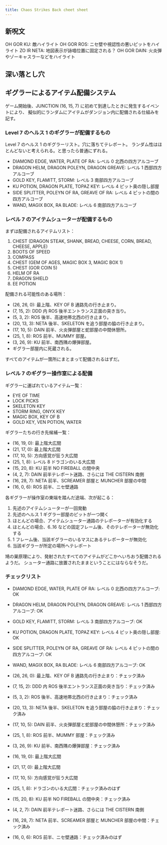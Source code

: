 ```yaml
---
title: Chaos Strikes Back cheet sheet
---
```


## 新呪文

OH GOR KU: 敵ハイライト
OH GOR ROS: ニセ壁や視認性の悪いピットをハイライト
ZO IR NETA: 地図表示が詠唱位置に固定される？
OH GOR DAIN: 火炎弾やゾーキャスラーなどをハイライト

## 深い落とし穴

## ギグラーによるアイテム配備システム

ゲーム開始後、JUNCTION (16, 15, 7) に初めて到達したときに発生するイベントにより、
擬似的にランダムにアイテムがダンジョン内に配備される仕組みを記す。

### Level 7 のヘルス 1 のギグラーが配備するもの

Level 7 のヘルス 1 のギグラーリスト。穴に落ちてテレポート。
ランダム性はほとんどないと考えられる。と思ったら普通にずれる。

* DIAMOND EDGE, WATER, PLATE OF RA: レベル 0 北西の四方アルコーブ
* DRAGON HELM, DRAGON POLEYN, DRAGON GREAVE: レベル 1 西部四方アルコーブ
* GOLD KEY, FLAMITT, STORM: レベル 3 南部四方アルコーブ
* KU POTION, DRAGON PLATE, TOPAZ KEY: レベル 4 ピット奥の隠し部屋
* SIDE SPLITTER, POLEYN OF RA, GREAVE OF RA: レベル 4 ピットの間の四方アルコーブ
* WAND, MAGIX BOX, RA BLADE: レベル 6 南部四方アルコーブ

### レベル 7 のアイテムシューターが配備するもの

まずは配備されるアイテムリスト：

1. CHEST (DRAGON STEAK, SHANK, BREAD, CHEESE, CORN, BREAD, CHEESE, APPLE)
2. BOOTS OF SPEED
3. COMPASS
4. CHEST (GEM OF AGES, MAGIC BOX 3, MAGIC BOX 1)
5. CHEST (GOR COIN 5)
6. HELM OF RA
7. DRAGON SHIELD
8. EE POTION

配備される可能性のある場所：

* (26, 26, 0): 最上階、KEY OF B 通路先の行き止まり。
* (7, 15, 2): DDD 内 ROS 後半エントランス正面の突き当り。
* (5, 3, 2): ROS 後半、高速地帯北西の行き止まり。
* (20, 13, 3): NETA 後半、SKELETON を追う部屋の脇の行き止まり。
* (17, 10, 5): DAIN 前半、火炎弾部屋と蛇部屋の中間休憩所。
* (25, 1, 8): ROS 前半、MUMMY 部屋。
* (3, 26, 9): KU 前半、南西隅の爆弾部屋。
* ギグラー部屋内に死蔵される。

すべてのアイテムが一箇所にまとまって配備されるはずだ。

### レベル 7 のギグラー操作室による配備

ギグラーに運ばれているアイテム一覧：

* EYE OF TIME
* LOCK PICKS
* SKELETON KEY
* STORM RING, ONYX KEY
* MAGIC BOX, KEY OF B
* GOLD KEY, VEN POTION, WATER

ギグラーたちの行き先候補一覧：

* (16, 19, 0): 最上階大広間
* (21, 17, 0): 最上階大広間
* (17, 10, 5): 方向感覚が狂う大広間
* (25, 1, 8): レベル 8 ドラゴンのいる大広間
* (15, 20, 8): KU 前半 NO FIREBALL の間中央
* (4, 2, 7): DAIN 前半テレポート迷路、さらには THE CISTERN 南側
* (16, 28, 7): NETA 前半、SCREAMER 部屋と MUNCHER 部屋の中間
* (16, 0, 6): ROS 前半、ニセ壁通路

各ギグラーが操作室の東端を踏んだ途端、次が起こる：

1. 先述のアイテムシューターが一回発動
2. 先述のヘルス 1 ギグラー部屋のピットが一つ開く
3. ほとんどの場合、アイテムシューター通路のテレポーターが有効化する
4. ほとんどの場合、6..16 などの固定フレーム後、そのテレポーターが無効化する
5. 1 フレーム後、当該ギグラーのいるマスにあるテレポーターが無効化
6. 当該ギグラーが所定の場所へテレポート

鳩の巣原理により、発射されたすべてのアイテムがどこかへいちおう配備されるようだ。
シューター通路に放置されたままということにはならなそうだ。

### チェックリスト

* DIAMOND EDGE, WATER, PLATE OF RA: レベル 0 北西の四方アルコーブ: OK
* DRAGON HELM, DRAGON POLEYN, DRAGON GREAVE: レベル 1 西部四方アルコーブ: OK
* GOLD KEY, FLAMITT, STORM: レベル 3 南部四方アルコーブ: OK
* KU POTION, DRAGON PLATE, TOPAZ KEY: レベル 4 ピット奥の隠し部屋: OK
* SIDE SPLITTER, POLEYN OF RA, GREAVE OF RA: レベル 4 ピットの間の四方アルコーブ: OK
* WAND, MAGIX BOX, RA BLADE: レベル 6 南部四方アルコーブ: OK

* (26, 26, 0): 最上階、KEY OF B 通路先の行き止まり：チェック済み
* (7, 15, 2): DDD 内 ROS 後半エントランス正面の突き当り：チェック済み
* (5, 3, 2): ROS 後半、高速地帯北西の行き止まり：チェック済み
* (20, 13, 3): NETA 後半、SKELETON を追う部屋の脇の行き止まり：チェック済み
* (17, 10, 5): DAIN 前半、火炎弾部屋と蛇部屋の中間休憩所：チェック済み
* (25, 1, 8): ROS 前半、MUMMY 部屋：チェック済み
* (3, 26, 9): KU 前半、南西隅の爆弾部屋：チェック済み

* (16, 19, 0): 最上階大広間
* (21, 17, 0): 最上階大広間
* (17, 10, 5): 方向感覚が狂う大広間
* (25, 1, 8): ドラゴンのいる大広間：チェック済みのはず
* (15, 20, 8): KU 前半 NO FIREBALL の間中央：チェック済み
* (4, 2, 7): DAIN 前半テレポート迷路、さらには THE CISTERN 南側
* (16, 28, 7): NETA 前半、SCREAMER 部屋と MUNCHER 部屋の中間：チェック済み
* (16, 0, 6): ROS 前半、ニセ壁通路：チェック済みのはず
